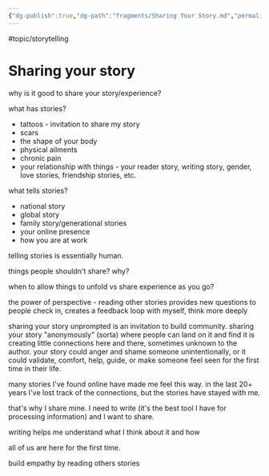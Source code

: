 ```yaml
---
{"dg-publish":true,"dg-path":"fragments/Sharing Your Story.md","permalink":"/fragments/sharing-your-story/","created":"2024-12-23T22:00:02.972-05:00","updated":"2025-08-02T13:55:45.425-04:00"}
---
```


#topic/storytelling 
# Sharing your story

why is it good to share your story/experience?

what has stories?
- tattoos - invitation to share my story
- scars
- the shape of your body
- physical ailments
- chronic pain
- your relationship with things - your reader story, writing story, gender, love stories, friendship stories, etc.

what tells stories?
- national story
- global story
- family story/generational stories
- your online presence
- how you are at work

telling stories is essentially human.

things people shouldn't share? why? 

when to allow things to unfold vs share experience as you go?

the power of perspective - reading other stories provides new questions to people
check in, creates a feedback loop with myself, think more deeply

sharing your story unprompted is an invitation to build community. sharing your story "anonymously" (sorta) where people can land on it and find it is creating little connections here and there, sometimes unknown to the author. your story could anger and shame someone unintentionally, or it could validate, comfort, help, guide, or make someone feel seen for the first time in their life.

many stories I've found online have made me feel this way. in the last 20+ years I've lost track of the connections, but the stories have stayed with me.

that's why I share mine. I need to write (it's the best tool I have for processing information) and I want to share. 

writing helps me understand what I think about it and how 

all of us are here for the first time.

build empathy by reading others stories